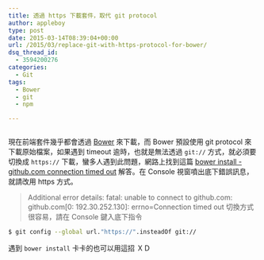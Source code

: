 ```yaml
---
title: 透過 https 下載套件，取代 git protocol
author: appleboy
type: post
date: 2015-03-14T08:39:04+00:00
url: /2015/03/replace-git-with-https-protocol-for-bower/
dsq_thread_id:
  - 3594200276
categories:
  - Git
tags:
  - Bower
  - git
  - npm

---
```

[<img src="https://i0.wp.com/farm9.staticflickr.com/8523/8455538800_30f65954f8.jpg?w=840&#038;ssl=1" alt="" data-recalc-dims="1" />][1]

現在前端套件幾乎都會透過 [Bower][2] 來下載，而 Bower 預設使用 git protocol 來下載原始檔案，如果遇到 timeout 逾時，也就是無法透過 `git://` 方式，就必須要切換成 `https://` 下載，蠻多人遇到此問題，網路上找到這篇 [bower install - github.com connection timed out][3] 解答。在 Console 視窗噴出底下錯誤訊息，就請改用 https 方式。

> Additional error details: fatal: unable to connect to github.com: github.com[0: 192.30.252.130]: errno=Connection timed out 
切換方式很容易，請在 Console 鍵入底下指令

```bash
$ git config --global url."https://".insteadOf git://
```

遇到 `bower install` 卡卡的也可以用這招 ＸＤ

 [1]: https://i0.wp.com/farm9.staticflickr.com/8523/8455538800_30f65954f8.jpg?ssl=1
 [2]: http://bower.io/
 [3]: https://github.com/angular/angular-phonecat/issues/141